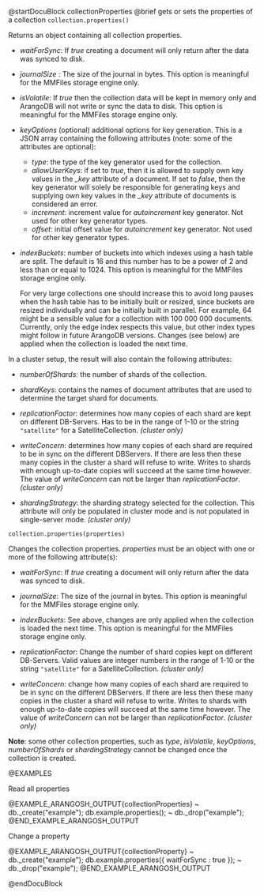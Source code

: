 
@startDocuBlock collectionProperties
@brief gets or sets the properties of a collection
`collection.properties()`

Returns an object containing all collection properties.

* *waitForSync*: If *true* creating a document will only return
  after the data was synced to disk.

* *journalSize* : The size of the journal in bytes.
  This option is meaningful for the MMFiles storage engine only.

* *isVolatile*: If *true* then the collection data will be
  kept in memory only and ArangoDB will not write or sync the data
  to disk.
  This option is meaningful for the MMFiles storage engine only.

* *keyOptions* (optional) additional options for key generation. This is
  a JSON array containing the following attributes (note: some of the
  attributes are optional):
  * *type*: the type of the key generator used for the collection.
  * *allowUserKeys*: if set to *true*, then it is allowed to supply
    own key values in the *_key* attribute of a document. If set to
    *false*, then the key generator will solely be responsible for
    generating keys and supplying own key values in the *_key* attribute
    of documents is considered an error.
  * *increment*: increment value for *autoincrement* key generator.
    Not used for other key generator types.
  * *offset*: initial offset value for *autoincrement* key generator.
    Not used for other key generator types.

* *indexBuckets*: number of buckets into which indexes using a hash
  table are split. The default is 16 and this number has to be a
  power of 2 and less than or equal to 1024.
  This option is meaningful for the MMFiles storage engine only.

  For very large collections one should increase this to avoid long pauses
  when the hash table has to be initially built or resized, since buckets
  are resized individually and can be initially built in parallel. For
  example, 64 might be a sensible value for a collection with 100
  000 000 documents. Currently, only the edge index respects this
  value, but other index types might follow in future ArangoDB versions.
  Changes (see below) are applied when the collection is loaded the next
  time.

In a cluster setup, the result will also contain the following attributes:

* *numberOfShards*: the number of shards of the collection.

* *shardKeys*: contains the names of document attributes that are used to
  determine the target shard for documents.

* *replicationFactor*: determines how many copies of each shard are kept
  on different DB-Servers. Has to be in the range of 1-10 or the string
  `"satellite"` for a SatelliteCollection. _(cluster only)_

* *writeConcern*: determines how many copies of each shard are required to be
  in sync on the different DBServers. If there are less then these many copies
  in the cluster a shard will refuse to write. Writes to shards with enough
  up-to-date copies will succeed at the same time however. The value of
  *writeConcern* can not be larger than *replicationFactor*. _(cluster only)_

* *shardingStrategy*: the sharding strategy selected for the collection.
  This attribute will only be populated in cluster mode and is not populated
  in single-server mode. _(cluster only)_

`collection.properties(properties)`

Changes the collection properties. *properties* must be an object with
one or more of the following attribute(s):

* *waitForSync*: If *true* creating a document will only return
  after the data was synced to disk.

* *journalSize*: The size of the journal in bytes.
  This option is meaningful for the MMFiles storage engine only.

* *indexBuckets*: See above, changes are only applied when the
  collection is loaded the next time.
  This option is meaningful for the MMFiles storage engine only.

* *replicationFactor*: Change the number of shard copies kept on
  different DB-Servers. Valid values are integer numbers in the range of 1-10
  or the string `"satellite"` for a SatelliteCollection. _(cluster only)_

* *writeConcern*: change how many copies of each shard are required to be
  in sync on the different DBServers. If there are less then these many copies
  in the cluster a shard will refuse to write. Writes to shards with enough
  up-to-date copies will succeed at the same time however. The value of
  *writeConcern* can not be larger than *replicationFactor*. _(cluster only)_

**Note**: some other collection properties, such as *type*, *isVolatile*,
*keyOptions*, *numberOfShards* or *shardingStrategy* cannot be changed once 
the collection is created.

@EXAMPLES

Read all properties

@EXAMPLE_ARANGOSH_OUTPUT{collectionProperties}
~ db._create("example");
  db.example.properties();
~ db._drop("example");
@END_EXAMPLE_ARANGOSH_OUTPUT

Change a property

@EXAMPLE_ARANGOSH_OUTPUT{collectionProperty}
~ db._create("example");
  db.example.properties({ waitForSync : true });
~ db._drop("example");
@END_EXAMPLE_ARANGOSH_OUTPUT

@endDocuBlock

